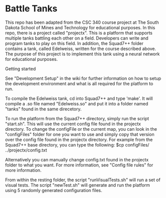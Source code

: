 # Battle Tanks

This repo has been adapted from the CSC 340 course project at The South Dakota 
School of Mines and Technology for educational purposes. In this repo, there is
a project called "projectx". This is a platform that supports multiple tanks
battling each other on a field. Developers can write and program tanks to play
on this field. In addition, the Squad7++ folder contains a tank, called 
Edelweiss, written for the course described above. The purpose of this project 
is to implement this tank using a neural network for educational purposes.

Getting started

See "Development Setup" in the wiki for further information on how to setup the
development environment and what is all required for the platform to run.

To compile the Edelweiss tank, cd into Squad7++ and type 'make'. It will compile
a .so file named "Edelweiss.so" and put it into a folder named "tanks" found in
the same direcetory. 

To run the platform from the Squad7++ directory, simply run the script 
"start.sh". This will use the current config file found in the projectx 
directory. To change the configFile or the current map, you can look in the 
"configFiles" folder for one you want to use and simply copy that version over
the config file found in the projectx directory. For example from the Squad7++ 
base directory, you can type the following:
    $cp configFiles/<configFileName> ../projectx/config.txt
    
Alternatively you can manually change config.txt found in the projectx folder 
to what you want. For more information, see "Config file rules" for more 
information.

From within the resting folder, the script "runVisualTests.sh" will run a set of
visual tests. The script "newTest.sh" will generate and run the platform using 
5 randomly generated configuration files.

